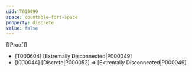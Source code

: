 ```yaml
---
uid: T019099
space: countable-fort-space
property: discrete
value: false
---
```

[[Proof]]

* [T000604] [Extremally Disconnected|P000049]
* [I000044] [Discrete|P000052] => [Extremally Disconnected|P000049]

